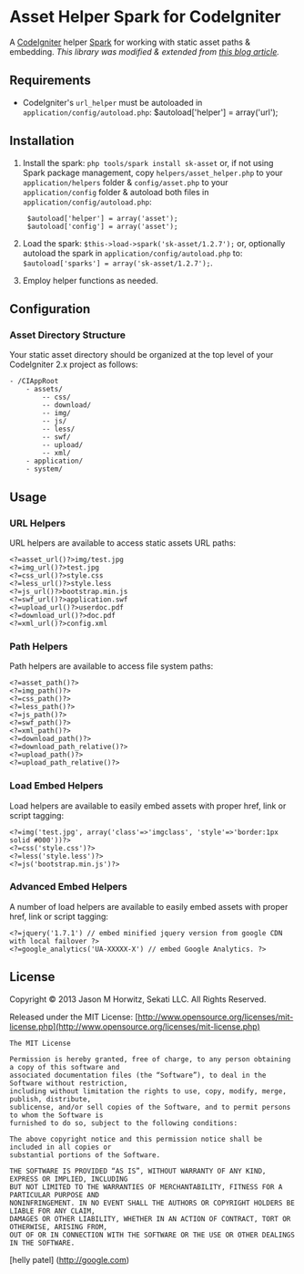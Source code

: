 
Asset Helper Spark for CodeIgniter
=====================================

A [CodeIgniter](http://codeigniter.com) helper [Spark](http://getsparks.org/) for working with static asset paths & embedding. _This library was modified & extended from [this blog article](http://robotslacker.com/2010/11/dynamically-combine-and-minify-your-javascript-and-css-files-with-codeigniter/)._


Requirements
-------------------------------------

* CodeIgniter's `url_helper` must be autoloaded in `application/config/autoload.php`: $autoload['helper'] = array('url');


Installation
-------------------------------------

1. Install the spark: `php tools/spark install sk-asset` or, if not using Spark package management, copy `helpers/asset_helper.php` to your `application/helpers` folder & `config/asset.php` to your `application/config` folder & autoload both files in `application/config/autoload.php`:

		$autoload['helper'] = array('asset');
		$autoload['config'] = array('asset');


2. Load the spark: `$this->load->spark('sk-asset/1.2.7');` or, optionally autoload the spark in `application/config/autoload.php` to: `$autoload['sparks'] = array('sk-asset/1.2.7');`.
3. Employ helper functions as needed.


Configuration
-------------------------------------


### Asset Directory Structure

Your static asset directory should be organized at the top level of your CodeIgniter 2.x project as follows:

	- /CIAppRoot
		- assets/
			-- css/
			-- download/
			-- img/
			-- js/
			-- less/
			-- swf/
			-- upload/
			-- xml/
		- application/
		- system/


Usage
-------------------------------------


### URL Helpers

URL helpers are available to access static assets URL paths:

	<?=asset_url()?>img/test.jpg
	<?=img_url()?>test.jpg
	<?=css_url()?>style.css
	<?=less_url()?>style.less
	<?=js_url()?>bootstrap.min.js
	<?=swf_url()?>application.swf
	<?=upload_url()?>userdoc.pdf
	<?=download_url()?>doc.pdf
	<?=xml_url()?>config.xml


### Path Helpers

Path helpers are available to access file system paths:

	<?=asset_path()?>
	<?=img_path()?>
	<?=css_path()?>
	<?=less_path()?>
	<?=js_path()?>
	<?=swf_path()?>
	<?=xml_path()?>
	<?=download_path()?>
	<?=download_path_relative()?>
	<?=upload_path()?>
	<?=upload_path_relative()?>


### Load Embed Helpers

Load helpers are available to easily embed assets with proper href, link or script tagging:

	<?=img('test.jpg', array('class'=>'imgclass', 'style'=>'border:1px solid #000'))?>
	<?=css('style.css')?>
	<?=less('style.less')?>
	<?=js('bootstrap.min.js')?>


### Advanced Embed Helpers

A number of load helpers are available to easily embed assets with proper href, link or script tagging:

	<?=jquery('1.7.1') // embed minified jquery version from google CDN with local failover ?>
	<?=google_analytics('UA-XXXXX-X') // embed Google Analytics. ?>


License
-------------------------------------

Copyright © 2013 Jason M Horwitz, Sekati LLC. All Rights Reserved.

Released under the MIT License: [http://www.opensource.org/licenses/mit-license.php](http://www.opensource.org/licenses/mit-license.php)

	The MIT License

	Permission is hereby granted, free of charge, to any person obtaining a copy of this software and
	associated documentation files (the “Software”), to deal in the Software without restriction,
	including without limitation the rights to use, copy, modify, merge, publish, distribute,
	sublicense, and/or sell copies of the Software, and to permit persons to whom the Software is
	furnished to do so, subject to the following conditions:

	The above copyright notice and this permission notice shall be included in all copies or
	substantial portions of the Software.

	THE SOFTWARE IS PROVIDED “AS IS”, WITHOUT WARRANTY OF ANY KIND, EXPRESS OR IMPLIED, INCLUDING
	BUT NOT LIMITED TO THE WARRANTIES OF MERCHANTABILITY, FITNESS FOR A PARTICULAR PURPOSE AND
	NONINFRINGEMENT. IN NO EVENT SHALL THE AUTHORS OR COPYRIGHT HOLDERS BE LIABLE FOR ANY CLAIM,
	DAMAGES OR OTHER LIABILITY, WHETHER IN AN ACTION OF CONTRACT, TORT OR OTHERWISE, ARISING FROM,
	OUT OF OR IN CONNECTION WITH THE SOFTWARE OR THE USE OR OTHER DEALINGS IN THE SOFTWARE.


[helly patel] (http://google.com)
